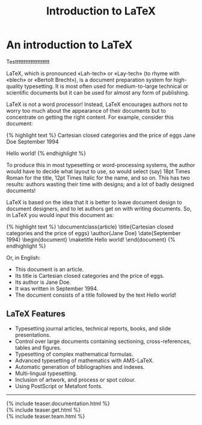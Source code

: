 ﻿---
layout: page
menu: About
title: "Introduction to LaTeX"
description: "An introduction to LaTeX, a document preparation system for high-quality typesetting. About the LaTeX project."
permalink: /about/
---

# An introduction to LaTeX

Testttttttttttttttttttt

LaTeX, which is pronounced «Lah-tech» or «Lay-tech» (to rhyme with «blech» or «Bertolt Brecht»), is a document preparation system for high-quality typesetting. It is most often used for medium-to-large technical or scientific documents but it can be used for almost any form of publishing.

LaTeX is not a word processor! Instead, LaTeX encourages authors not to worry too much about the appearance of their documents but to concentrate on getting the right content. For example, consider this document: 


{% highlight text %}
Cartesian closed categories and the price of eggs
Jane Doe
September 1994

Hello world!
{% endhighlight %}

To produce this in most typesetting or word-processing systems, the author would have to decide what layout to use, so would select (say) 18pt Times Roman for the title, 12pt Times Italic for the name, and so on. This has two results: authors wasting their time with designs; and a lot of badly designed documents!

LaTeX is based on the idea that it is better to leave document design to document designers, and to let authors get on with writing documents. So, in LaTeX you would input this document as:

{% highlight text %}
\documentclass{article}
\title{Cartesian closed categories and the price of eggs}
\author{Jane Doe}
\date{September 1994}
\begin{document}
   \maketitle
   Hello world!
\end{document}
{% endhighlight %}

Or, in English: 

+ This document is an article.
+ Its title is Cartesian closed categories and the price of eggs.
+ Its author is Jane Doe.
+ It was written in September 1994.
+ The document consists of a title followed by the text Hello world!

## LaTeX Features

+ Typesetting journal articles, technical reports, books, and slide presentations.
+ Control over large documents containing sectioning, cross-references, tables and figures.
+ Typesetting of complex mathematical formulas.
+ Advanced typesetting of mathematics with AMS-LaTeX.
+ Automatic generation of bibliographies and indexes.
+ Multi-lingual typesetting.
+ Inclusion of artwork, and process or spot colour.
+ Using PostScript or Metafont fonts.

<hr>
<div class="row teaser">
  <section class="col cell1of3">{% include teaser.documentation.html %}</section>
  <section class="col cell1of3">{% include teaser.get.html %}</section>
  <section class="col cell1of3">{% include teaser.team.html %}</section>
</div>
